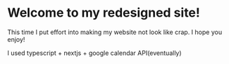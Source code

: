 # Welcome to my redesigned site!

This time I put effort into making my website not look like crap.  I hope you enjoy!

I used typescript + nextjs + google calendar API(eventually)